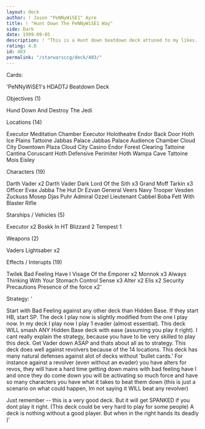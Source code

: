 ```yaml
---
layout: deck
author: ! Jason "PeNNyWiSE1" Ayre
title: ! "Hunt Down The PeNNyWiSE1 Way"
side: Dark
date: 1999-09-05
description: ! "This is a Hunt down beatdown deck attuned to my likes.  Its VERY balanced and has what it takes to take on any deck out there.  I played it at wizard world and will probly play it again at my regional."
rating: 4.0
id: 403
permalink: "/starwarsccg/deck/403/"
---
```

Cards: 

'PeNNyWiSE1's HDADTJ Beatdown Deck

Objectives (1)

Hund Down And Destroy The Jedi

Locations (14)

Executor  Meditation Chamber
Executor  Holotheatre
Endor  Back Door
Hoth Ice Plains
Tattoine  Jabbas Palace
Jabbas Palace  Audience Chamber
Cloud City  Downtown Plaza
Cloud City Casino
Endor  Forest Clearing
Tattoine  Cantina
Coruscant
Hoth  Defensive Perimiter
Hoth  Wampa Cave
Tattoine  Mois Eisley

Characters (19)

Darth Vader x2
Darth Vader Dark Lord Of the Sith x3
Grand Moff Tarkin x3
Officer Evax
Jabba The Hut
Dr Ezvan
General Veers
Navy Trooper Vesden
Zuckuss
Mosep
Djas Puhr
Admiral Ozzel
Lieutenant Cabbel
Boba Fett With Blaster Rifle

Starships / Vehicles (5)

Executor x2
Boskk In HT
Blizzard 2
Tempest 1

Weapons (2)

Vaders Lightsaber x2

Effects / Interupts (19)

Twilek
Bad Feeling Have I
Visage Of the Emporer x2
Monnok x3
Always Thinking With Your Stomach
Control
Sense x3
Alter x2
Elis x2
Security Precautions
Presence of the force x2'

Strategy: '

Start with Bad Feeling against any other deck than Hidden Base.  If they start HB, start SP.  The deck I play now is slightly modified from the one I play now.  In my deck I play now I play 1 evader (almost essential).	This deck WILL smash ANY Hidden Base deck with ease (assuming you play it right).  I cant really explain the strategy, because you have to be very skilled to play this deck.  Get Vader down ASAP and thats about all as to strategy.	This deck does well against revolvers because of the 14 locations.  This deck has many natural defenses against alot of decks without 'bullet cards.'  For instance against a revolver (even without an evader) you have alters for revos, they will have a hard time getting down mains with bad feeling have I and once they do come down you will be activating so much force and have so many characters you have what it takes to beat them down (this is just a scenario on what could happen, Im not saying it WILL beat any revolver)

Just remember -- this is a very good deck. But it will get SPANKED if you dont play it right. (This deck could be very hard to play for some people)
A deck is nothing without a good player.
But when in the right hands its deadly )'
